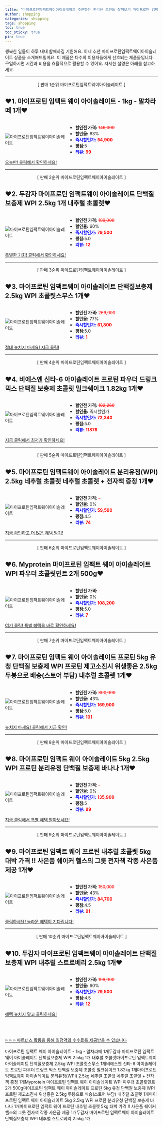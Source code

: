 ```yaml
---
title: "마이프로틴임팩트웨이아이솔레이트 추천하는 편리한 트렌드 살펴보기 마이프로틴 임팩트 웨이 아이솔레이트 -"
author: shopping
categories: shopping
tags: shopping
toc: true
toc_sticky: true
pin: true
---
```

행복한 일들이 하루 내내 함께하길 기원해요. 이제 추천 마이프로틴임팩트웨이아이솔레이트 상품을 소개해드릴게요. 이 제품은 다수의 이용자들에게 선호되는 제품들입니다. 구입하시면 시간과 비용을 효율적으로 활용할 수 있어요. 자세한 설명은 아래를 참고하세요.

---
<p class="toplist" style="margin: 0 auto; display: block; width: fit-content;">[ 판매 1순위 마이프로틴임팩트웨이아이솔레이트 ]</p>

<h2><strong>❤️1. 마이프로틴 임팩트 웨이 아이솔레이트 - 1kg - 말차라떼 1개❤️</strong></h2>

<div style="display: flex; align-items: center;">
    <div style="flex: 0.4;">
        <img src="https://thumbnail9.coupangcdn.com/thumbnails/remote/230x230ex/image/vendor_inventory/33ee/0b9b4a9a084d88f0f3f8b3d9595851b0217168465e092e9577df58f59219.jpeg" alt="마이프로틴임팩트웨이아이솔레이트" style="max-width: 100%;">
    </div>
    <div style="flex: 0.6; margin-left: 10px;">
        <ul>
            <li><strong>할인전 가격:</strong> <del style="color: red;">149,000</del></li>
            <li><strong>할인율:</strong> 63%</li>
            <li><span style='color:blue'><strong>즉시할인가:</strong></span> <span style='color:red'><strong>54,900</strong></span></li>
            <li><strong>평점:</strong>5</li>
            <li><span style='color:blue'><strong>리뷰:</strong></span> <span style='color:red'><strong>99</strong></span></li>
        </ul>
    </div>
</div>
<div class="center">
    <a href="https://selin100587.github.io?lptag=AF9450613&subid=githubio&pageKey=8203715711&traceid=V0-153&itemId=13843786640&vendorItemId=90478874619" class="myButton">
        오늘만! 클릭해서 확인하세요!
    </a>
</div>


---
<p class="toplist" style="margin: 0 auto; display: block; width: fit-content;">[ 판매 2순위 마이프로틴임팩트웨이아이솔레이트 ]</p>

<h2><strong>❤️2. 두감자 마이프로틴 임팩트웨이 아이솔레이트 단백질보충제 WPI 2.5kg 1개 내추럴 초콜렛❤️</strong></h2>

<div style="display: flex; align-items: center;">
    <div style="flex: 0.4;">
        <img src="https://thumbnail10.coupangcdn.com/thumbnails/remote/230x230ex/image/vendor_inventory/28c5/6cb863ce850ed6571c279e669c826a927b6dbf3d0702a72079031b019618.jpeg" alt="마이프로틴임팩트웨이아이솔레이트" style="max-width: 100%;">
    </div>
    <div style="flex: 0.6; margin-left: 10px;">
        <ul>
            <li><strong>할인전 가격:</strong> <del style="color: red;">199,000</del></li>
            <li><strong>할인율:</strong> 60%</li>
            <li><span style='color:blue'><strong>즉시할인가:</strong></span> <span style='color:red'><strong>79,500</strong></span></li>
            <li><strong>평점:</strong>5.0</li>
            <li><span style='color:blue'><strong>리뷰:</strong></span> <span style='color:red'><strong>12</strong></span></li>
        </ul>
    </div>
</div>
<div class="center">
    <a href="https://selin100587.github.io?lptag=AF9450613&subid=githubio&pageKey=7801829269&traceid=V0-153&itemId=21131698266&vendorItemId=87121031728" class="myButton">
        특별한 기회! 클릭해서 확인하세요!
    </a>
</div>


---
<p class="toplist" style="margin: 0 auto; display: block; width: fit-content;">[ 판매 3순위 마이프로틴임팩트웨이아이솔레이트 ]</p>

<h2><strong>❤️3. 마이프로틴 임팩트웨이 아이솔레이트 단백질보충제 2.5kg WPI 초콜릿스무스 1개❤️</strong></h2>

<div style="display: flex; align-items: center;">
    <div style="flex: 0.4;">
        <img src="https://thumbnail8.coupangcdn.com/thumbnails/remote/230x230ex/image/vendor_inventory/7275/01bcc782eb1272f50da3d7d598ef982dd7fbf9f847b70dee4bdf3c36454d.jpg" alt="마이프로틴임팩트웨이아이솔레이트" style="max-width: 100%;">
    </div>
    <div style="flex: 0.6; margin-left: 10px;">
        <ul>
            <li><strong>할인전 가격:</strong> <del style="color: red;">269,000</del></li>
            <li><strong>할인율:</strong> 77%</li>
            <li><span style='color:blue'><strong>즉시할인가:</strong></span> <span style='color:red'><strong>61,800</strong></span></li>
            <li><strong>평점:</strong>5.0</li>
            <li><span style='color:blue'><strong>리뷰:</strong></span> <span style='color:red'><strong>1</strong></span></li>
        </ul>
    </div>
</div>
<div class="center">
    <a href="https://selin100587.github.io?lptag=AF9450613&subid=githubio&pageKey=7655744115&traceid=V0-153&itemId=20808039954&vendorItemId=87877073908" class="myButton">
        절대 놓치지 마세요! 지금 클릭!
    </a>
</div>


---
<p class="toplist" style="margin: 0 auto; display: block; width: fit-content;">[ 판매 4순위 마이프로틴임팩트웨이아이솔레이트 ]</p>

<h2><strong>❤️4. 비에스엔 신타-6 아이솔레이트 프로틴 파우더 드링크 믹스 단백질 보충제 초콜릿 밀크쉐이크 1.82kg 1개❤️</strong></h2>

<div style="display: flex; align-items: center;">
    <div style="flex: 0.4;">
        <img src="https://thumbnail8.coupangcdn.com/thumbnails/remote/230x230ex/image/vendor_inventory/images/2019/03/13/14/2/19ddded3-3f73-4432-8ea4-bef7dff6122b.jpg" alt="마이프로틴임팩트웨이아이솔레이트" style="max-width: 100%;">
    </div>
    <div style="flex: 0.6; margin-left: 10px;">
        <ul>
            <li><strong>할인전 가격:</strong> <del style="color: red;">102,260</del></li>
            <li><strong>할인율:</strong> 즉시할인가</li>
            <li><span style='color:blue'><strong>즉시할인가:</strong></span> <span style='color:red'><strong>72,340</strong></span></li>
            <li><strong>평점:</strong>5.0</li>
            <li><span style='color:blue'><strong>리뷰:</strong></span> <span style='color:red'><strong>11878</strong></span></li>
        </ul>
    </div>
</div>
<div class="center">
    <a href="https://selin100587.github.io?lptag=AF9450613&subid=githubio&pageKey=8180696073&traceid=V0-153&itemId=20809104004&vendorItemId=3180839611" class="myButton">
        지금 클릭해서 최저가 확인하세요!
    </a>
</div>


---
<p class="toplist" style="margin: 0 auto; display: block; width: fit-content;">[ 판매 5순위 마이프로틴임팩트웨이아이솔레이트 ]</p>

<h2><strong>❤️5. 마이프로틴 임팩트웨이 아이솔레이트 분리유청(WPI) 2.5kg 네추럴 초콜렛 네추럴 초콜렛 + 전자책 증정 1개❤️</strong></h2>

<div style="display: flex; align-items: center;">
    <div style="flex: 0.4;">
        <img src="https://thumbnail8.coupangcdn.com/thumbnails/remote/230x230ex/image/vendor_inventory/fe31/38af34bda6d03dedc91ec768ba76b5a3b483ea01d592ff98617ee0e77201.jpg" alt="마이프로틴임팩트웨이아이솔레이트" style="max-width: 100%;">
    </div>
    <div style="flex: 0.6; margin-left: 10px;">
        <ul>
            <li><strong>할인전 가격:</strong> <del style="color: red;">-</del></li>
            <li><strong>할인율:</strong> 0%</li>
            <li><span style='color:blue'><strong>즉시할인가:</strong></span> <span style='color:red'><strong>59,590</strong></span></li>
            <li><strong>평점:</strong>4.5</li>
            <li><span style='color:blue'><strong>리뷰:</strong></span> <span style='color:red'><strong>74</strong></span></li>
        </ul>
    </div>
</div>
<div class="center">
    <a href="https://selin100587.github.io?lptag=AF9450613&subid=githubio&pageKey=7706062839&traceid=V0-153&itemId=13865738977&vendorItemId=89324174189" class="myButton">
        지금 확인하고 더 많은 혜택 받기!
    </a>
</div>


---
<p class="toplist" style="margin: 0 auto; display: block; width: fit-content;">[ 판매 6순위 마이프로틴임팩트웨이아이솔레이트 ]</p>

<h2><strong>❤️6. Myprotein 마이프로틴 임팩트 웨이 아이솔레이트 WPI 파우더 초콜릿민트 2개 500g❤️</strong></h2>

<div style="display: flex; align-items: center;">
    <div style="flex: 0.4;">
        <img src="https://thumbnail7.coupangcdn.com/thumbnails/remote/230x230ex/image/vendor_inventory/7d24/36f4f1d89716c8ddb4413a395e4b2976b2b58943cc622e6d8c6afffaac59.jpg" alt="마이프로틴임팩트웨이아이솔레이트" style="max-width: 100%;">
    </div>
    <div style="flex: 0.6; margin-left: 10px;">
        <ul>
            <li><strong>할인전 가격:</strong> <del style="color: red;">-</del></li>
            <li><strong>할인율:</strong> 0%</li>
            <li><span style='color:blue'><strong>즉시할인가:</strong></span> <span style='color:red'><strong>108,200</strong></span></li>
            <li><strong>평점:</strong>5.0</li>
            <li><span style='color:blue'><strong>리뷰:</strong></span> <span style='color:red'><strong>7</strong></span></li>
        </ul>
    </div>
</div>
<div class="center">
    <a href="https://selin100587.github.io?lptag=AF9450613&subid=githubio&pageKey=7784207211&traceid=V0-153&itemId=23469201460&vendorItemId=90495756466" class="myButton">
        여기 클릭! 특별 혜택을 바로 확인하세요!
    </a>
</div>


---
<p class="toplist" style="margin: 0 auto; display: block; width: fit-content;">[ 판매 7순위 마이프로틴임팩트웨이아이솔레이트 ]</p>

<h2><strong>❤️7. 마이프로틴 임팩트 웨이 아이솔레이트 프로틴 5kg 유청 단백질 보충제 WPI 프로틴 제고소진시 위생좋은 2.5kg 두봉으로 배송(스토어 부담) 내추럴 초콜렛 1개❤️</strong></h2>

<div style="display: flex; align-items: center;">
    <div style="flex: 0.4;">
        <img src="https://thumbnail10.coupangcdn.com/thumbnails/remote/230x230ex/image/vendor_inventory/2596/ed31acb732b6a27d2cc8c1fcee459066e721019249427d693607b6901991.jpg" alt="마이프로틴임팩트웨이아이솔레이트" style="max-width: 100%;">
    </div>
    <div style="flex: 0.6; margin-left: 10px;">
        <ul>
            <li><strong>할인전 가격:</strong> <del style="color: red;">300,000</del></li>
            <li><strong>할인율:</strong> 43%</li>
            <li><span style='color:blue'><strong>즉시할인가:</strong></span> <span style='color:red'><strong>169,900</strong></span></li>
            <li><strong>평점:</strong>5.0</li>
            <li><span style='color:blue'><strong>리뷰:</strong></span> <span style='color:red'><strong>101</strong></span></li>
        </ul>
    </div>
</div>
<div class="center">
    <a href="https://selin100587.github.io?lptag=AF9450613&subid=githubio&pageKey=7685689257&traceid=V0-153&itemId=19779048691&vendorItemId=85927811469" class="myButton">
        놓치지 마세요! 클릭해서 지금 확인!
    </a>
</div>


---
<p class="toplist" style="margin: 0 auto; display: block; width: fit-content;">[ 판매 8순위 마이프로틴임팩트웨이아이솔레이트 ]</p>

<h2><strong>❤️8. 마이프로틴 임팩트 웨이 아이솔레이트 5kg 2.5kg WPI 프로틴 분리유청 단백질 보충제 바나나 1개❤️</strong></h2>

<div style="display: flex; align-items: center;">
    <div style="flex: 0.4;">
        <img src="https://thumbnail8.coupangcdn.com/thumbnails/remote/230x230ex/image/vendor_inventory/77bb/d5b02cbea978eba0ef59d9f870283b8129cdd860fa52ecb076f60e82cc62.png" alt="마이프로틴임팩트웨이아이솔레이트" style="max-width: 100%;">
    </div>
    <div style="flex: 0.6; margin-left: 10px;">
        <ul>
            <li><strong>할인전 가격:</strong> <del style="color: red;">-</del></li>
            <li><strong>할인율:</strong> 0%</li>
            <li><span style='color:blue'><strong>즉시할인가:</strong></span> <span style='color:red'><strong>135,900</strong></span></li>
            <li><strong>평점:</strong>5</li>
            <li><span style='color:blue'><strong>리뷰:</strong></span> <span style='color:red'><strong>99</strong></span></li>
        </ul>
    </div>
</div>
<div class="center">
    <a href="https://selin100587.github.io?lptag=AF9450613&subid=githubio&pageKey=8203725759&traceid=V0-153&itemId=22715440106&vendorItemId=86705314579" class="myButton">
        지금 클릭해서 특별 혜택 받아보세요!
    </a>
</div>


---
<p class="toplist" style="margin: 0 auto; display: block; width: fit-content;">[ 판매 9순위 마이프로틴임팩트웨이아이솔레이트 ]</p>

<h2><strong>❤️9. 마이프로틴 임팩트 웨이 프로틴 내추럴 초콜렛 5kg 대박 가격 !! 사은품 쉐이커 헬스의 그릇 전자책 각종 사은품 제공 1개❤️</strong></h2>

<div style="display: flex; align-items: center;">
    <div style="flex: 0.4;">
        <img src="https://thumbnail6.coupangcdn.com/thumbnails/remote/230x230ex/image/vendor_inventory/83ce/0138452716826a6bfbbc0034bb4326de453f01d1873c9df64c74f1ef8a6d.jpg" alt="마이프로틴임팩트웨이아이솔레이트" style="max-width: 100%;">
    </div>
    <div style="flex: 0.6; margin-left: 10px;">
        <ul>
            <li><strong>할인전 가격:</strong> <del style="color: red;">150,000</del></li>
            <li><strong>할인율:</strong> 43%</li>
            <li><span style='color:blue'><strong>즉시할인가:</strong></span> <span style='color:red'><strong>84,700</strong></span></li>
            <li><strong>평점:</strong>4.5</li>
            <li><span style='color:blue'><strong>리뷰:</strong></span> <span style='color:red'><strong>91</strong></span></li>
        </ul>
    </div>
</div>
<div class="center">
    <a href="https://selin100587.github.io?lptag=AF9450613&subid=githubio&pageKey=7561062765&traceid=V0-153&itemId=19919916913&vendorItemId=88623896441" class="myButton">
        클릭하세요! 놀라운 혜택이 기다립니다!
    </a>
</div>


---
<p class="toplist" style="margin: 0 auto; display: block; width: fit-content;">[ 판매 10순위 마이프로틴임팩트웨이아이솔레이트 ]</p>

<h2><strong>❤️10. 두감자 마이프로틴 임팩트웨이 아이솔레이트 단백질보충제 WPI 내추럴 스트로베리 2.5kg 1개❤️</strong></h2>

<div style="display: flex; align-items: center;">
    <div style="flex: 0.4;">
        <img src="https://thumbnail10.coupangcdn.com/thumbnails/remote/230x230ex/image/vendor_inventory/28c5/6cb863ce850ed6571c279e669c826a927b6dbf3d0702a72079031b019618.jpeg" alt="마이프로틴임팩트웨이아이솔레이트" style="max-width: 100%;">
    </div>
    <div style="flex: 0.6; margin-left: 10px;">
        <ul>
            <li><strong>할인전 가격:</strong> <del style="color: red;">199,000</del></li>
            <li><strong>할인율:</strong> 60%</li>
            <li><span style='color:blue'><strong>즉시할인가:</strong></span> <span style='color:red'><strong>79,500</strong></span></li>
            <li><strong>평점:</strong>4.5</li>
            <li><span style='color:blue'><strong>리뷰:</strong></span> <span style='color:red'><strong>12</strong></span></li>
        </ul>
    </div>
</div>
<div class="center">
    <a href="https://selin100587.github.io?lptag=AF9450613&subid=githubio&pageKey=6870482496&traceid=V0-153&itemId=20024353692&vendorItemId=87121031749" class="myButton">
        혜택 놓치지 말고 클릭하세요!
    </a>
</div>

<br><br><br>[💦 💦 💦 파트너스 활동을 통해 일정액의 수수료를 제공받을 수 있습니다](https://link.coupang.com/a/bcpT2c)<br><br>마이프로틴 임팩트 웨이 아이솔레이트 - 1kg - 말차라떼 1개두감자 마이프로틴 임팩트웨이 아이솔레이트 단백질보충제 WPI 2.5kg 1개 내추럴 초콜렛마이프로틴 임팩트웨이 아이솔레이트 단백질보충제 2.5kg WPI 초콜릿스무스 1개비에스엔 신타-6 아이솔레이트 프로틴 파우더 드링크 믹스 단백질 보충제 초콜릿 밀크쉐이크 1.82kg 1개마이프로틴 임팩트웨이 아이솔레이트 분리유청(WPI) 2.5kg 네추럴 초콜렛 네추럴 초콜렛 + 전자책 증정 1개Myprotein 마이프로틴 임팩트 웨이 아이솔레이트 WPI 파우더 초콜릿민트 2개 500g마이프로틴 임팩트 웨이 아이솔레이트 프로틴 5kg 유청 단백질 보충제 WPI 프로틴 제고소진시 위생좋은 2.5kg 두봉으로 배송(스토어 부담) 내추럴 초콜렛 1개마이프로틴 임팩트 웨이 아이솔레이트 5kg 2.5kg WPI 프로틴 분리유청 단백질 보충제 바나나 1개마이프로틴 임팩트 웨이 프로틴 내추럴 초콜렛 5kg 대박 가격 !! 사은품 쉐이커 헬스의 그릇 전자책 각종 사은품 제공 1개두감자 마이프로틴 임팩트웨이 아이솔레이트 단백질보충제 WPI 내추럴 스트로베리 2.5kg 1개